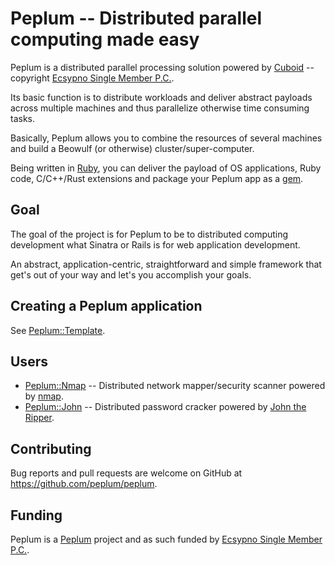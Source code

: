 # Peplum -- Distributed parallel computing made easy

Peplum is a distributed parallel processing solution powered by [Cuboid](https://github.com/qadron/cuboid) -- copyright
[Ecsypno Single Member P.C.](https://ecsypno.com).

Its basic function is to distribute workloads and deliver abstract payloads across multiple machines and thus parallelize 
otherwise time consuming tasks.

Basically, Peplum allows you to combine the resources of several machines and build a Beowulf (or otherwise) cluster/super-computer.

Being written in [Ruby](https://www.ruby-lang.org/en/), you can deliver the payload of OS applications, Ruby code, C/C++/Rust 
extensions and package your Peplum app as a [gem](https://guides.rubygems.org/what-is-a-gem/).

## Goal

The goal of the project is for Peplum to be to distributed computing development what Sinatra or Rails is for web application development.

An abstract, application-centric, straightforward and simple framework that get's out of your way and let's you accomplish your goals.

## Creating a Peplum application

See [Peplum::Template](https://github.com/peplum/template).

## Users

* [Peplum::Nmap](https://github.com/peplum/peplum-nmap) -- Distributed network mapper/security scanner powered by [nmap](https://nmap.org).
* [Peplum::John](https://github.com/peplum/peplum-john) -- Distributed password cracker powered by [John the Ripper](https://www.openwall.com/john/).

## Contributing

Bug reports and pull requests are welcome on GitHub at https://github.com/peplum/peplum.

## Funding

Peplum is a [Peplum](https://github.com/peplum/) project and as such funded by [Ecsypno Single Member P.C.](https://ecsypno.com).
